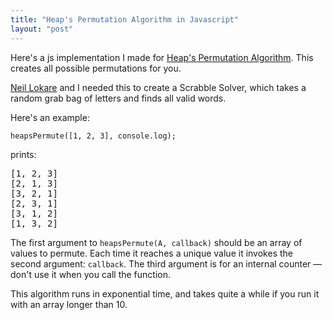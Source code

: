 ```yaml
---
title: "Heap's Permutation Algorithm in Javascript"
layout: "post"
---
```


Here's a js implementation I made for [Heap's Permutation Algorithm](http://en.wikipedia.org/wiki/Heap's_algorithm). This creates all possible permutations for you.

[Neil Lokare](http://www.neillokare.com/) and I needed this to create a Scrabble Solver, which takes a random grab bag of letters and finds all valid words.

<script src="https://gist.github.com/dsernst/2570de0dc7d44a8cbbd0.js"></script>


Here's an example:

`heapsPermute([1, 2, 3], console.log);`

prints:

<pre>
[1, 2, 3]  
[2, 1, 3]  
[3, 2, 1]  
[2, 3, 1] 
[3, 1, 2]  
[1, 3, 2]  
</pre>

The first argument to `heapsPermute(A, callback)` should be an array of values to permute. Each time it reaches a unique value it invokes the second argument: `callback`. The third argument is for an internal counter — don't use it when you call the function.

This algorithm runs in exponential time, and takes quite a while if you run it with an array longer than 10.